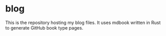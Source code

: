 # blog
This is the repository hosting my blog files. It uses mdbook written in Rust to generate GitHub book type pages.

